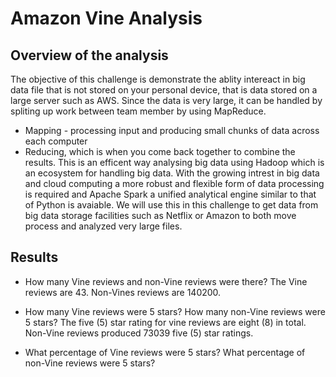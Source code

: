 # Amazon Vine Analysis

## Overview of the analysis

The objective of this challenge is demonstrate the ablity intereact in big data file that is not stored on your personal device, that is data stored on a large server such as AWS.
Since the data is very large, it can be handled by spliting up work between team member by using MapReduce. 
- Mapping - processing input and producing small chunks of data across each computer
- Reducing, which is when you come back together to combine the results. 
This is an efficent way analysing big data using Hadoop which is an ecosystem for handling big data. With the growing intrest in big data and cloud computing a more robust and flexible form of data processing is required and Apache Spark a unified analytical engine similar to that of Python is avaiable. We will use this in this challenge to get data from big data storage facilities such as Netflix or Amazon to both move process and analyzed very large files.  

## Results

- How many Vine reviews and non-Vine reviews were there? 
  The Vine reviews are 43. 
  Non-Vines reviews are 140200.


- How many Vine reviews were 5 stars? How many non-Vine reviews were 5 stars?
The five (5) star rating for vine reviews are eight (8) in total.
Non-Vine reviews produced 73039 five (5) star ratings.

- What percentage of Vine reviews were 5 stars? What percentage of non-Vine reviews were 5 stars?



